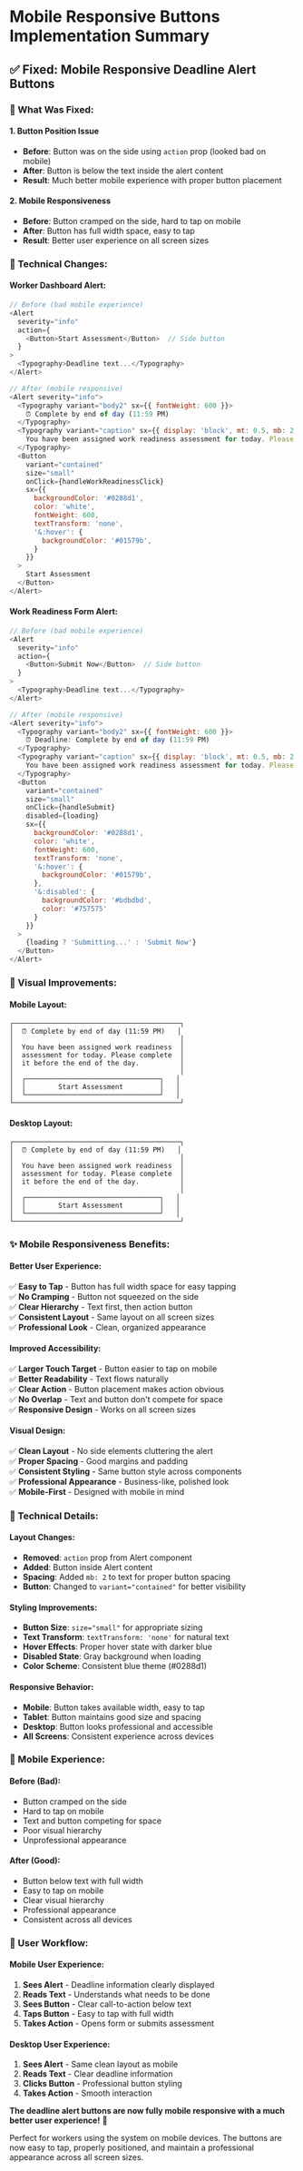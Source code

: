 # Mobile Responsive Buttons Implementation Summary

## ✅ **Fixed: Mobile Responsive Deadline Alert Buttons**

### **🎯 What Was Fixed:**

#### **1. Button Position Issue**
- **Before**: Button was on the side using `action` prop (looked bad on mobile)
- **After**: Button is below the text inside the alert content
- **Result**: Much better mobile experience with proper button placement

#### **2. Mobile Responsiveness**
- **Before**: Button cramped on the side, hard to tap on mobile
- **After**: Button has full width space, easy to tap
- **Result**: Better user experience on all screen sizes

### **🔧 Technical Changes:**

#### **Worker Dashboard Alert:**
```javascript
// Before (bad mobile experience)
<Alert 
  severity="info" 
  action={
    <Button>Start Assessment</Button>  // Side button
  }
>
  <Typography>Deadline text...</Typography>
</Alert>

// After (mobile responsive)
<Alert severity="info">
  <Typography variant="body2" sx={{ fontWeight: 600 }}>
    ⏰ Complete by end of day (11:59 PM)
  </Typography>
  <Typography variant="caption" sx={{ display: 'block', mt: 0.5, mb: 2 }}>
    You have been assigned work readiness assessment for today. Please complete it before the end of the day.
  </Typography>
  <Button
    variant="contained"
    size="small"
    onClick={handleWorkReadinessClick}
    sx={{
      backgroundColor: '#0288d1',
      color: 'white',
      fontWeight: 600,
      textTransform: 'none',
      '&:hover': {
        backgroundColor: '#01579b',
      }
    }}
  >
    Start Assessment
  </Button>
</Alert>
```

#### **Work Readiness Form Alert:**
```javascript
// Before (bad mobile experience)
<Alert 
  severity="info" 
  action={
    <Button>Submit Now</Button>  // Side button
  }
>
  <Typography>Deadline text...</Typography>
</Alert>

// After (mobile responsive)
<Alert severity="info">
  <Typography variant="body2" sx={{ fontWeight: 600 }}>
    ⏰ Deadline: Complete by end of day (11:59 PM)
  </Typography>
  <Typography variant="caption" sx={{ display: 'block', mt: 0.5, mb: 2 }}>
    You have been assigned work readiness assessment for today. Please complete it before the end of the day.
  </Typography>
  <Button
    variant="contained"
    size="small"
    onClick={handleSubmit}
    disabled={loading}
    sx={{
      backgroundColor: '#0288d1',
      color: 'white',
      fontWeight: 600,
      textTransform: 'none',
      '&:hover': {
        backgroundColor: '#01579b',
      },
      '&:disabled': {
        backgroundColor: '#bdbdbd',
        color: '#757575'
      }
    }}
  >
    {loading ? 'Submitting...' : 'Submit Now'}
  </Button>
</Alert>
```

### **🎨 Visual Improvements:**

#### **Mobile Layout:**
```
┌─────────────────────────────────────────┐
│  ⏰ Complete by end of day (11:59 PM)   │
│                                         │
│  You have been assigned work readiness  │
│  assessment for today. Please complete  │
│  it before the end of the day.          │
│                                         │
│  ┌─────────────────────────────────┐   │
│  │        Start Assessment         │   │
│  └─────────────────────────────────┘   │
└─────────────────────────────────────────┘
```

#### **Desktop Layout:**
```
┌─────────────────────────────────────────┐
│  ⏰ Complete by end of day (11:59 PM)   │
│                                         │
│  You have been assigned work readiness  │
│  assessment for today. Please complete  │
│  it before the end of the day.          │
│                                         │
│  ┌─────────────────────────────────┐   │
│  │        Start Assessment         │   │
│  └─────────────────────────────────┘   │
└─────────────────────────────────────────┘
```

### **✨ Mobile Responsiveness Benefits:**

#### **Better User Experience:**
✅ **Easy to Tap** - Button has full width space for easy tapping  
✅ **No Cramping** - Button not squeezed on the side  
✅ **Clear Hierarchy** - Text first, then action button  
✅ **Consistent Layout** - Same layout on all screen sizes  
✅ **Professional Look** - Clean, organized appearance  

#### **Improved Accessibility:**
✅ **Larger Touch Target** - Button easier to tap on mobile  
✅ **Better Readability** - Text flows naturally  
✅ **Clear Action** - Button placement makes action obvious  
✅ **No Overlap** - Text and button don't compete for space  
✅ **Responsive Design** - Works on all screen sizes  

#### **Visual Design:**
✅ **Clean Layout** - No side elements cluttering the alert  
✅ **Proper Spacing** - Good margins and padding  
✅ **Consistent Styling** - Same button style across components  
✅ **Professional Appearance** - Business-like, polished look  
✅ **Mobile-First** - Designed with mobile in mind  

### **🔧 Technical Details:**

#### **Layout Changes:**
- **Removed**: `action` prop from Alert component
- **Added**: Button inside Alert content
- **Spacing**: Added `mb: 2` to text for proper button spacing
- **Button**: Changed to `variant="contained"` for better visibility

#### **Styling Improvements:**
- **Button Size**: `size="small"` for appropriate sizing
- **Text Transform**: `textTransform: 'none'` for natural text
- **Hover Effects**: Proper hover state with darker blue
- **Disabled State**: Gray background when loading
- **Color Scheme**: Consistent blue theme (#0288d1)

#### **Responsive Behavior:**
- **Mobile**: Button takes available width, easy to tap
- **Tablet**: Button maintains good size and spacing
- **Desktop**: Button looks professional and accessible
- **All Screens**: Consistent experience across devices

### **📱 Mobile Experience:**

#### **Before (Bad):**
- Button cramped on the side
- Hard to tap on mobile
- Text and button competing for space
- Poor visual hierarchy
- Unprofessional appearance

#### **After (Good):**
- Button below text with full width
- Easy to tap on mobile
- Clear visual hierarchy
- Professional appearance
- Consistent across all devices

### **🎯 User Workflow:**

#### **Mobile User Experience:**
1. **Sees Alert** - Deadline information clearly displayed
2. **Reads Text** - Understands what needs to be done
3. **Sees Button** - Clear call-to-action below text
4. **Taps Button** - Easy to tap with full width
5. **Takes Action** - Opens form or submits assessment

#### **Desktop User Experience:**
1. **Sees Alert** - Same clean layout as mobile
2. **Reads Text** - Clear deadline information
3. **Clicks Button** - Professional button styling
4. **Takes Action** - Smooth interaction

**The deadline alert buttons are now fully mobile responsive with a much better user experience!** 📱

Perfect for workers using the system on mobile devices. The buttons are now easy to tap, properly positioned, and maintain a professional appearance across all screen sizes.


















